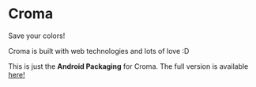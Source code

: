 # Croma

Save your colors!

Croma is built with web technologies and lots of love :D

This is just the **Android Packaging** for Croma. The full version is available [here!](https://github.com/numixproject/croma)
